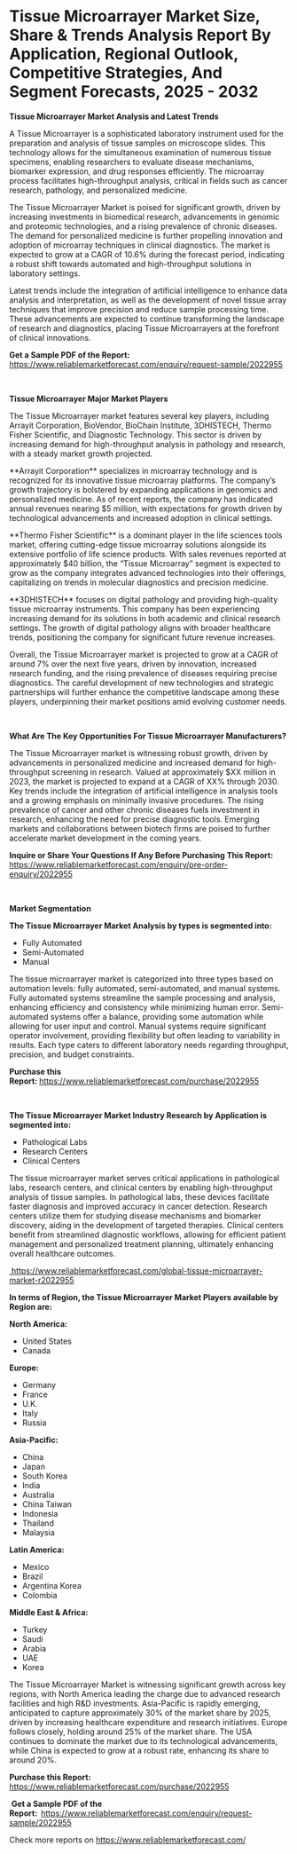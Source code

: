 <p><h1>Tissue Microarrayer Market Size, Share & Trends Analysis Report By Application, Regional Outlook, Competitive Strategies, And Segment Forecasts, 2025 - 2032</h1></p><p><strong>Tissue Microarrayer Market Analysis and Latest Trends</strong></p>
<p><p>A Tissue Microarrayer is a sophisticated laboratory instrument used for the preparation and analysis of tissue samples on microscope slides. This technology allows for the simultaneous examination of numerous tissue specimens, enabling researchers to evaluate disease mechanisms, biomarker expression, and drug responses efficiently. The microarray process facilitates high-throughput analysis, critical in fields such as cancer research, pathology, and personalized medicine.</p><p>The Tissue Microarrayer Market is poised for significant growth, driven by increasing investments in biomedical research, advancements in genomic and proteomic technologies, and a rising prevalence of chronic diseases. The demand for personalized medicine is further propelling innovation and adoption of microarray techniques in clinical diagnostics. The market is expected to grow at a CAGR of 10.6% during the forecast period, indicating a robust shift towards automated and high-throughput solutions in laboratory settings.</p><p>Latest trends include the integration of artificial intelligence to enhance data analysis and interpretation, as well as the development of novel tissue array techniques that improve precision and reduce sample processing time. These advancements are expected to continue transforming the landscape of research and diagnostics, placing Tissue Microarrayers at the forefront of clinical innovations.</p></p>
<p><strong>Get a Sample PDF of the Report:&nbsp;</strong> <a href="https://www.reliablemarketforecast.com/enquiry/request-sample/2022955?utm_campaign=3029&utm_medium=2&utm_source=Github&utm_content=ia&utm_term=04032025&utm_id=tissue-microarrayer">https://www.reliablemarketforecast.com/enquiry/request-sample/2022955</a></p>
<p>&nbsp;</p>
<p><strong>Tissue Microarrayer Major Market Players</strong></p>
<p><p>The Tissue Microarrayer market features several key players, including Arrayit Corporation, BioVendor, BioChain Institute, 3DHISTECH, Thermo Fisher Scientific, and Diagnostic Technology. This sector is driven by increasing demand for high-throughput analysis in pathology and research, with a steady market growth projected.</p><p>**Arrayit Corporation** specializes in microarray technology and is recognized for its innovative tissue microarray platforms. The company’s growth trajectory is bolstered by expanding applications in genomics and personalized medicine. As of recent reports, the company has indicated annual revenues nearing $5 million, with expectations for growth driven by technological advancements and increased adoption in clinical settings.</p><p>**Thermo Fisher Scientific** is a dominant player in the life sciences tools market, offering cutting-edge tissue microarray solutions alongside its extensive portfolio of life science products. With sales revenues reported at approximately $40 billion, the “Tissue Microarray” segment is expected to grow as the company integrates advanced technologies into their offerings, capitalizing on trends in molecular diagnostics and precision medicine.</p><p>**3DHISTECH** focuses on digital pathology and providing high-quality tissue microarray instruments. This company has been experiencing increasing demand for its solutions in both academic and clinical research settings. The growth of digital pathology aligns with broader healthcare trends, positioning the company for significant future revenue increases.</p><p>Overall, the Tissue Microarrayer market is projected to grow at a CAGR of around 7% over the next five years, driven by innovation, increased research funding, and the rising prevalence of diseases requiring precise diagnostics. The careful development of new technologies and strategic partnerships will further enhance the competitive landscape among these players, underpinning their market positions amid evolving customer needs.</p></p>
<p>&nbsp;</p>
<p><strong>What Are The Key Opportunities For Tissue Microarrayer Manufacturers?</strong></p>
<p><p>The Tissue Microarrayer market is witnessing robust growth, driven by advancements in personalized medicine and increased demand for high-throughput screening in research. Valued at approximately $XX million in 2023, the market is projected to expand at a CAGR of XX% through 2030. Key trends include the integration of artificial intelligence in analysis tools and a growing emphasis on minimally invasive procedures. The rising prevalence of cancer and other chronic diseases fuels investment in research, enhancing the need for precise diagnostic tools. Emerging markets and collaborations between biotech firms are poised to further accelerate market development in the coming years.</p></p>
<p><strong>Inquire or Share Your Questions If Any Before Purchasing This Report:</strong> <a href="https://www.reliablemarketforecast.com/enquiry/pre-order-enquiry/2022955?utm_campaign=3029&utm_medium=2&utm_source=Github&utm_content=ia&utm_term=04032025&utm_id=tissue-microarrayer">https://www.reliablemarketforecast.com/enquiry/pre-order-enquiry/2022955</a></p>
<p>&nbsp;</p>
<p><strong>Market Segmentation</strong></p>
<p><strong>The Tissue Microarrayer Market Analysis by types is segmented into:</strong></p>
<p><ul><li>Fully Automated</li><li>Semi-Automated</li><li>Manual</li></ul></p>
<p><p>The tissue microarrayer market is categorized into three types based on automation levels: fully automated, semi-automated, and manual systems. Fully automated systems streamline the sample processing and analysis, enhancing efficiency and consistency while minimizing human error. Semi-automated systems offer a balance, providing some automation while allowing for user input and control. Manual systems require significant operator involvement, providing flexibility but often leading to variability in results. Each type caters to different laboratory needs regarding throughput, precision, and budget constraints.</p></p>
<p><strong>Purchase this Report:&nbsp;</strong><a href="https://www.reliablemarketforecast.com/purchase/2022955?utm_campaign=3029&utm_medium=2&utm_source=Github&utm_content=ia&utm_term=04032025&utm_id=tissue-microarrayer">https://www.reliablemarketforecast.com/purchase/2022955</a></p>
<p>&nbsp;</p>
<p><strong>The Tissue Microarrayer Market Industry Research by Application is segmented into:</strong></p>
<p><ul><li>Pathological Labs</li><li>Research Centers</li><li>Clinical Centers</li></ul></p>
<p><p>The tissue microarrayer market serves critical applications in pathological labs, research centers, and clinical centers by enabling high-throughput analysis of tissue samples. In pathological labs, these devices facilitate faster diagnosis and improved accuracy in cancer detection. Research centers utilize them for studying disease mechanisms and biomarker discovery, aiding in the development of targeted therapies. Clinical centers benefit from streamlined diagnostic workflows, allowing for efficient patient management and personalized treatment planning, ultimately enhancing overall healthcare outcomes.</p></p>
<p><a href="https://www.reliablemarketforecast.com/global-tissue-microarrayer-market-r2022955?utm_campaign=3029&utm_medium=2&utm_source=Github&utm_content=ia&utm_term=04032025&utm_id=tissue-microarrayer">&nbsp;https://www.reliablemarketforecast.com/global-tissue-microarrayer-market-r2022955</a></p>
<p><strong>In terms of Region, the Tissue Microarrayer Market Players available by Region are:</strong></p>
<p>
    <p> <strong> North America: </strong>
        <ul>
            <li>United States</li>
            <li>Canada</li>
        </ul>
        </p> 
    <p> <strong> Europe: </strong>
        <ul>
            <li>Germany</li>
            <li>France</li>
            <li>U.K.</li>
            <li>Italy</li>
            <li>Russia</li>
        </ul>
        </p> 
    <p> <strong> Asia-Pacific: </strong>
        <ul>
            <li>China</li>
            <li>Japan</li>
            <li>South Korea</li>
            <li>India</li>
            <li>Australia</li>
            <li>China Taiwan</li>
            <li>Indonesia</li>
            <li>Thailand</li>
            <li>Malaysia</li>
        </ul>
        </p> 
    <p> <strong> Latin America: </strong>
        <ul>
            <li>Mexico</li>
            <li>Brazil</li>
            <li>Argentina Korea</li>
            <li>Colombia</li>
        </ul>
        </p> 
    <p> <strong> Middle East & Africa: </strong>
        <ul>
            <li>Turkey</li>
            <li>Saudi</li>
            <li>Arabia</li>
            <li>UAE</li>
            <li>Korea</li>
        </ul>
    </p>
    </p>
<p><p>The Tissue Microarrayer Market is witnessing significant growth across key regions, with North America leading the charge due to advanced research facilities and high R&D investments. Asia-Pacific is rapidly emerging, anticipated to capture approximately 30% of the market share by 2025, driven by increasing healthcare expenditure and research initiatives. Europe follows closely, holding around 25% of the market share. The USA continues to dominate the market due to its technological advancements, while China is expected to grow at a robust rate, enhancing its share to around 20%.</p></p>
<p><strong>Purchase this Report: </strong><a href="https://www.reliablemarketforecast.com/purchase/2022955?utm_campaign=3029&utm_medium=2&utm_source=Github&utm_content=ia&utm_term=04032025&utm_id=tissue-microarrayer">https://www.reliablemarketforecast.com/purchase/2022955</a></p>
<p>&nbsp;<strong>Get a Sample PDF of the Report:&nbsp;&nbsp;</strong><a href="https://www.reliablemarketforecast.com/enquiry/request-sample/2022955?utm_campaign=3029&utm_medium=2&utm_source=Github&utm_content=ia&utm_term=04032025&utm_id=tissue-microarrayer">https://www.reliablemarketforecast.com/enquiry/request-sample/2022955</a></p>
<p><strong></strong></p>
<p>Check more reports on <a href="https://www.reliablemarketforecast.com/?utm_campaign=3029&utm_medium=2&utm_source=Github&utm_content=ia&utm_term=04032025&utm_id=tissue-microarrayer">https://www.reliablemarketforecast.com/</a></p>